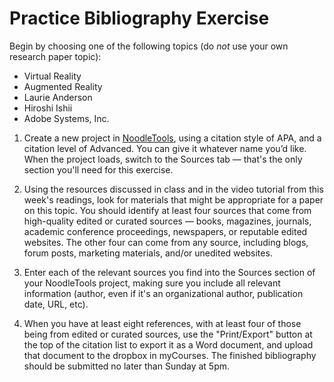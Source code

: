 # Practice Bibliography Exercise

Begin by choosing one of the following topics (do *not* use your own research paper topic):

- Virtual Reality
- Augmented Reality
- Laurie Anderson
- Hiroshi Ishii
- Adobe Systems, Inc.


1. Create a new project in [NoodleTools](http://ezproxy.rit.edu/login?url=http://www.noodletools.com/login.php?group=1370&code=1058), using a citation style of APA, and a citation level of Advanced. You can give it whatever name you’d like. When the project loads, switch to the Sources tab — that's the only section you'll need for this exercise.

2. Using the resources discussed in class and in the video tutorial from this week's readings, look for materials that might be appropriate for a paper on this topic. You should identify at least four sources that come from high-quality edited or curated sources — books, magazines, journals, academic conference proceedings, newspapers, or reputable edited websites. The other four can come from any source, including blogs, forum posts, marketing materials, and/or unedited websites. 

3. Enter each of the relevant sources you find into the Sources section of your NoodleTools project, making sure you include all relevant information (author, even if it's an organizational author, publication date, URL, etc). 

4. When you have at least eight references, with at least four of those being from edited or curated sources, use the "Print/Export" button at the top of the citation list to export it as a Word document, and upload that document to the dropbox in myCourses. The finished bibliography should be submitted no later than Sunday at 5pm.  
